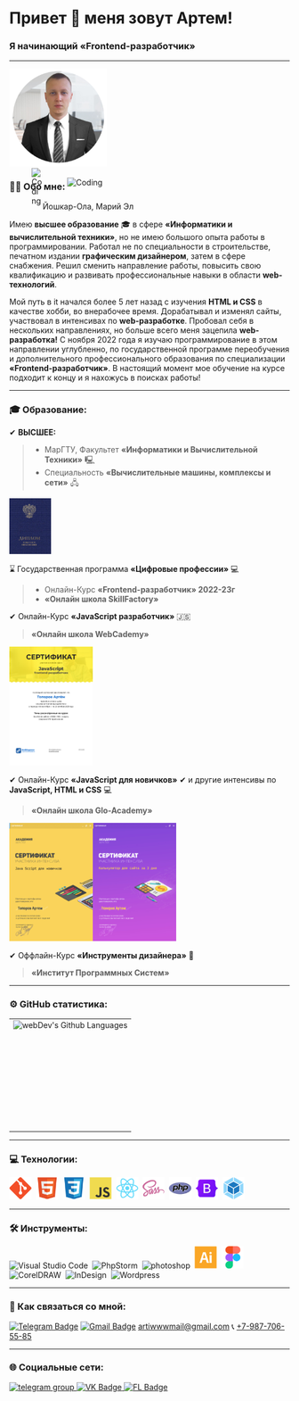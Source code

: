 # Привет 👋 меня зовут Артем!
<h3 align="left">Я начинающий «Frontend-разработчик»</h3>

---

<img src="https://github.com/ArtDinWin/resume/blob/main/img/photo.png" width="175px">

### :man_technologist: Обо мне:
<div>
<img align="left" alt="Coding" width="20" src="https://www.svgrepo.com/show/509148/location-pin.svg" style="padding-left: 40px; margin-top: -60px;"> 
</div>
Йошкар-Ола, Марий Эл

<img align="right" alt="Coding" width="400" src="https://media2.giphy.com/media/v1.Y2lkPTc5MGI3NjExY2I5ODkzNTRlN2VkODY4NWM3MDlmMGM5YTA1ZjY0OGIwYWVhNmNkOCZjdD1n/qgQUggAC3Pfv687qPC/giphy.gif" style="padding-left: 40px; margin-top: -60px;">

Имею **высшее образование** 🎓 в сфере **«Информатики и вычислительной техники»**, но не имею большого опыта работы в программировании. 
Работал не по специальности в строительстве, печатном издании **графическим дизайнером**, затем в сфере снабжения. Решил сменить направление работы, повысить свою квалификацию и развивать профессиональные навыки в области **web-технологий**. 

Мой путь в it начался более 5 лет назад с изучения **HTML и CSS** в качестве хобби, во внерабочее время. Дорабатывал и изменял сайты, участвовал в интенсивах по **web-разработке**. Пробовал себя в нескольких направлениях, но больше всего меня зацепила **web-разработка!** С ноября 2022 года я изучаю программирование в этом направлении углубленно, по государственной программе переобучения и дополнительного профессионального образования по специализации **«Frontend-разработчик»**. В настоящий момент мое обучение на курсе подходит к концу и я нахожусь в поисках работы!

---

### 🎓 Образование:
✔ **ВЫСШЕЕ:** 
> - МарГТУ, Факультет **«Информатики и Вычислительной Техники»** 🖳
> - Специальность **«Вычислительные машины, комплексы и сети»** 🖧
<img alt="JavaScript калькулятор Glo-Academy" title="JavaScript калькулятор Glo-Academy" width="75" src="https://github.com/ArtDinWin/resume/blob/main/img/certificates/diplom.jpg" >

⌛ Государственная программа **«Цифровые профессии»** 💻︎
> - Онлайн-Курс **«Frontend-разработчик» 2022-23г** 
> - **«Онлайн школа SkillFactory»** 

✔ Онлайн-Курс **«JavaScript разработчик»** 🇯🇸
> **«Онлайн школа WebCademy»**

<img alt="JavaScript разработчик WebCademy" title="JavaScript разработчик WebCademy" width="150" src="https://github.com/ArtDinWin/resume/blob/main/img/certificates/WebCademy-JS.png" >

✔ Онлайн-Курс **«JavaScript для новичков»** ✔ и другие интенсивы по **JavaScript, HTML и CSS** 💻︎
> **«Онлайн школа Glo-Academy»**

<img align="left" alt="JavaScript start Glo-Academy" title="JavaScript start Glo-Academy" width="150" src="https://github.com/ArtDinWin/resume/blob/main/img/certificates/JS-start.png" >
<img alt="JavaScript калькулятор Glo-Academy" title="JavaScript калькулятор Glo-Academy" width="150" src="https://github.com/ArtDinWin/resume/blob/main/img/certificates/calculator.png" >


✔ Оффлайн-Курс **«Инструменты дизайнера»** 🎨
> **«Институт Программных Систем»**

---

### ⚙️ GitHub статистика:

<table>
  <tr>   
    <td>
      <img height="195px" align="right" alt="webDev's Github Languages" src="https://github-readme-stats-sigma-five.vercel.app/api/top-langs/?username=ArtDinWin&layout=compact&theme=vision-friendly-dark" />
    </td>
  </tr>
</table>


---

### 💻 Технологии:

<div>
  <img src="https://github.com/devicons/devicon/blob/master/icons/git/git-original.svg" title="git" alt="git" width="40" height="40"/>&nbsp
  <img src="https://github.com/devicons/devicon/blob/master/icons/html5/html5-original.svg" title="html5" alt="html5" width="40" height="40"/>&nbsp
  <img src="https://github.com/devicons/devicon/blob/master/icons/css3/css3-original.svg" title="css" alt="css" width="40" height="40"/>&nbsp
  <img src="https://github.com/devicons/devicon/blob/master/icons/javascript/javascript-original.svg" title="javascript" alt="javascript" width="40" height="40"/>&nbsp
  <img src="https://github.com/devicons/devicon/blob/master/icons/react/react-original.svg" title="reactjs" alt="reactjs" width="40" height="40"/>&nbsp
  <img src="https://github.com/devicons/devicon/blob/master/icons/sass/sass-original.svg" title="sass/scss" alt="sass/scss" width="40" height="40"/>&nbsp;
  <img src="https://raw.githubusercontent.com/devicons/devicon/master/icons/php/php-original.svg" title="PHP" alt="PHP" width="40" height="40"/>&nbsp;
  <img src="https://github.com/devicons/devicon/blob/master/icons/bootstrap/bootstrap-original.svg" title="bootstrap" alt="bootstrap" width="40" height="40"/>&nbsp;
  <img src="https://github.com/devicons/devicon/blob/master/icons/webpack/webpack-original.svg" title="webpack" alt="webpack" width="40" height="40"/>&nbsp;
</div>

---

### 🛠 Инструменты:

<div>
    <img src="https://upload.wikimedia.org/wikipedia/commons/9/9a/Visual_Studio_Code_1.35_icon.svg" title="Visual Studio Code" alt="Visual Studio Code" width="40" height="40"/>&nbsp;
  <img src="https://upload.wikimedia.org/wikipedia/commons/thumb/c/c9/PhpStorm_Icon.svg/768px-PhpStorm_Icon.svg.png" title="PhpStorm" alt="PhpStorm" width="40" height="40"/>&nbsp;
  <img src="https://upload.wikimedia.org/wikipedia/commons/thumb/a/af/Adobe_Photoshop_CC_icon.svg/768px-Adobe_Photoshop_CC_icon.svg.png?20200616073617" title="photoshop" alt="photoshop" width="40" height="40"/>&nbsp;
  <img src="https://github.com/devicons/devicon/blob/master/icons/illustrator/illustrator-plain.svg" title="Illustrator" alt="Illustrator" width="40" height="40"/>&nbsp;
  <img src="https://github.com/devicons/devicon/blob/master/icons/figma/figma-original.svg" title="figma" alt="figma" width="40" height="40"/>&nbsp;
  <img src="https://infinitegraphixads.com/wp-content/uploads/elementor/thumbs/unnamed-1-p6v8zr2244qpos65aeudf0h9fdkn1u43rkyftdw94w.jpg" title="CorelDRAW" alt="CorelDRAW" width="40" height="40"/>&nbsp;
  <img src="https://upload.wikimedia.org/wikipedia/commons/f/ff/Adobe_Indesign_CC_logo.png" title="InDesign" alt="InDesign" width="40" height="40"/>&nbsp;
  <img src="https://upload.wikimedia.org/wikipedia/commons/thumb/0/09/Wordpress-Logo.svg/640px-Wordpress-Logo.svg.png" title="Wordpress" alt="Wordpress" width="40" height="40"/>&nbsp;
</div>


---


### 💬 Как связаться со мной: 
[![Telegram Badge](https://img.shields.io/badge/-@arti7k-blue?style=flat&logo=Telegram&logoColor=white)](https://t.me/arti7k) [![Gmail Badge](https://img.shields.io/badge/-Gmail-red?style=flat&logo=Gmail&logoColor=white)](mailto:artiwwwmail@gmail.com) [artiwwwmail@gmail.com](mailto:artiwwwmail@gmail.com) 📞 [+7-987-706-55-85](tel:89877065585)

---

### 🌐 Социальные сети:

  <div id="badges">    
    <a href="https://t.me/arti7k" target="_blank">
      <img src="https://cdn-icons-png.flaticon.com/512/2111/2111646.png" width="40" height="40" alt="telegram group" />
    </a>
   <a href="https://vk.com/id501298737" target="_blank">
      <img src="https://cdn-icons-png.flaticon.com/512/145/145813.png" width="40" height="40" alt="VK Badge"/>
    </a>
    <a href="https://www.fl.ru/users/vektornazapad/portfolio/" target="_blank">
      <img src="https://yt3.googleusercontent.com/ytc/AL5GRJVphDKR467C16V-O4O8_2iV-N_yiGAULDGX6umW=s900-c-k-c0x00ffffff-no-rj" width="40" height="40" alt="FL Badge"/>
    </a>
  </div>
